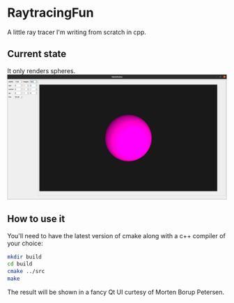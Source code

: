 # RaytracingFun
A little ray tracer I'm writing from scratch in cpp.  

## Current state  
It only renders spheres.     
![Example result from the ray tracer](result.png)  
  
## How to use it  
You'll need to have the latest version of cmake along with a c++ compiler of your choice:  
```sh  
mkdir build  
cd build  
cmake ../src  
make   
```  
The result will be shown in a fancy Qt UI curtesy of Morten Borup Petersen.   

